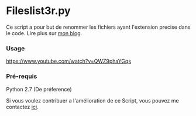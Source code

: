 # Fileslist3r.py
Ce script a pour but de renommer les fichiers ayant l'extension precise dans le code. Lire plus sur [mon blog](https://0patch.github.io/2017/07/01/Comment-se-proteger-contre-NotPetya/).

### Usage
https://www.youtube.com/watch?v=QWZ9phaYGqs

### Pré-requis
Python 2.7 (De préference)

Si vous voulez contribuer a l'amélioration de ce Script, vous pouvez me contactez [ici](mailto:0patch@protonmail.com).
